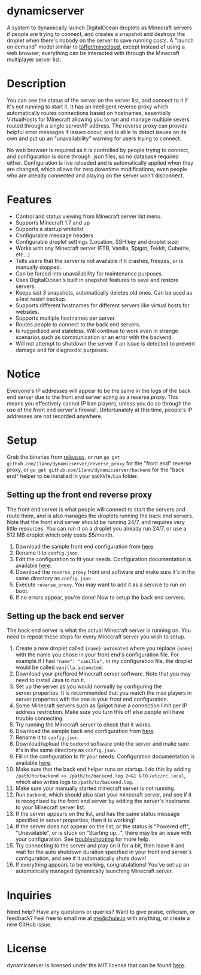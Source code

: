 # dynamicserver
A system to dynamically launch DigitalOcean droplets as Minecraft servers if people are trying to connect, and creates a snapshot and destroys the droplet when there's nobody on the server to save running costs. A "launch on demand" model similar to [toffer/minecloud](https://github.com/toffer/minecloud), except instead of using a web browser, everything can be interacted with through the Minecraft multiplayer server list.

# Description
You can see the status of the server on the server list, and connect to it if it's not running to start it. It has an intelligent reverse proxy which automatically routes connections based on hostnames, essentially VirtualHosts for Minecraft allowing you to run and manage multiple severs routed through a single server/IP address. The reverse proxy can provide helpful error messages if issues occur, and is able to detect issues on its own and put up an "unavailability" warning for users trying to connect.

No web browser is required as it is controlled by people trying to connect, and configuration is done through .json files, so no database required either. Configuration is live reloaded and is automatically applied when they are changed, which allows for zero downtime modifications, even people who are already connected and playing on the server won't disconnect.

# Features
- Control and status viewing from Minecraft server list menu.
- Supports Minecraft 1.7 and up
- Supports a startup whitelist
- Configurable message headers
- Configurable droplet settings (Location, SSH key and droplet size)
- Works with any Minecraft server (FTB, Vanilla, Spigot, Tekkit, Cuberite, etc...)
- Tells users that the server is not available if it crashes, freezes, or is manually stopped.
- Can be forced into unavailability for maintenance purposes.
- Uses DigitalOcean's built in snapshot features to save and restore servers.
- Keeps last 3 snapshots, automatically deletes old ones. Can be used as a last resort backup.
- Supports different hostnames for different servers like virtual hosts for websites.
- Supports multiple hostnames per server.
- Routes people to connect to the back end servers.
- Is ruggedized and stateless. Will continue to work even in strange scenarios such as communication or an error with the backend.
- Will not attempt to shutdown the server if an issue is detected to prevent damage and for diagnostic purposes.

# Notice
Everyone's IP addresses will appear to be the same in the logs of the back end server due to the front end server acting as a reverse proxy. This means you effectively cannot IP ban players, unless you do so through the use of the front end server's firewall. Unfortunately at this time, people's IP addresses are not recorded anywhere.

# Setup
Grab the binaries from [releases](https://github.com/1lann/dynamicserver/releases), or run `go get github.com/1lann/dynamicserver/reverse_proxy` for the "front end" reverse proxy, or `go get github.com/1lann/dynamicserver/backend` for the "back end" helper to be installed in your `$GOPATH/bin` folder.

## Setting up the front end reverse proxy
The front end server is what people will connect to start the servers and route them, and is also manages the droplets running the back end servers. Note that the front end server should be running 24/7, and requires very little resources. You can run it on a droplet you already run 24/7, or use a 512 MB droplet which only costs $5/month.

1. Download the sample front end configuration from [here](https://github.com/1lann/dynamicserver/blob/master/reverse_proxy/config_sample.json).
2. Rename it to `config.json`.
3. Edit the configuration to fit your needs. Configuration documentation is available [here](https://github.com/1lann/dynamicserver/wiki/Front-end-configuration).
4. Download the `reverse_proxy` front end software and make sure it's in the same directory as `config.json`
4. Execute `reverse_proxy`. You may want to add it as a service to run on boot.
5. If no errors appear, you're done! Now to setup the back end servers.

## Setting up the back end server
The back end server is what the actual Minecraft server is running on. You need to repeat these steps for every Minecraft server you wish to setup.

1. Create a new droplet called `{name}-automated` where you replace `{name}` with the name you chose in your front end's configuration file. For example if I had `"name": "vanilla",` in my configuration file, the droplet would be called `vanilla-automated`.
2. Download your preffered Minecraft server software. Note that you may need to install Java to run it.
3. Set up the server as you would normally by configuring the server.properties. It is recommended that you match the max players in server.properites with the one in your front end configuration.
4. Some Minecraft servers such as Spigot have a connection limit per IP address restriction. Make sure you turn this off else people will have trouble connecting.
5. Try running the Minecraft server to check that it works.
7. Download the sample back end configuration from [here](https://github.com/1lann/dynamicserver/blob/master/backend/config_sample.json).
8. Rename it to `config.json`.
6. Download/upload the `backend` software onto the server and make sure it's in the same directory as `config.json`.
9. Fill in the configuration to fit your needs. Configuration documentation is available [here](https://github.com/1lann/dynamicserver/wiki/Back-end-configuration).
10. Make sure that the back end helper runs on startup. I do this by adding `/path/to/backend >> /path/to/backend.log 2>&1 &` to `/etc/rc.local`, which also writes logs to `/path/to/backend.log`.
12. Make sure your manually started minecraft server is not running.
11. Run `backend`, which should also start your minecraft server, and see if it is recognised by the front end server by adding the server's hostname to your Minecraft server list.
12. If the server appears on the list, and has the same status message specified in server.properties, then it is working!
13. If the server does not appear on the list, or the status is "Powered off", "Unavailable", or is stuck on "Starting up...", there may be an issue with your configuration. See [troubleshooting](https://github.com/1lann/dynamicserver/wiki/Troubleshooting) for more help.
14. Try connecting to the server and play on it for a bit, then leave it and wait for the auto shutdown duration specified in your front end server's configuration, and see if it automatically shuts down!
15. If everything appears to be working, congratulations! You've set up an automatically managed dynamically launching Minecraft server.

# Inquiries
Need help? Have any questions or queries? Want to give praise, criticism, or feedback? Feel free to email me at me@chuie.io with anything, or create a new GitHub issue.

# License
dynamicserver is licensed under the MIT license that can be found [here](https://github.com/1lann/dynamicserver/blob/master/LICENSE).
